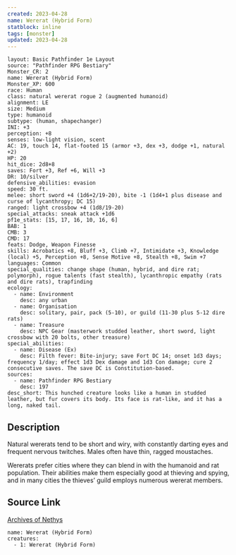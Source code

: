 ```yaml
---
created: 2023-04-28
name: Wererat (Hybrid Form)
statblock: inline
tags: [monster]
updated: 2023-04-28
---
```

```statblock
layout: Basic Pathfinder 1e Layout
source: "Pathfinder RPG Bestiary"
Monster_CR: 2
name: Wererat (Hybrid Form)
Monster_XP: 600
race: Human
class: natural wererat rogue 2 (augmented humanoid)
alignment: LE
size: Medium
type: humanoid
subtype: (human, shapechanger)
INI: +3
perception: +8
senses: low-light vision, scent
AC: 19, touch 14, flat-footed 15 (armor +3, dex +3, dodge +1, natural +2)
HP: 20
hit_dice: 2d8+8
saves: Fort +3, Ref +6, Will +3
DR: 10/silver
defensive_abilities: evasion
speed: 30 ft.
melee: short sword +4 (1d6+2/19-20), bite -1 (1d4+1 plus disease and curse of lycanthropy; DC 15)
ranged: light crossbow +4 (1d8/19-20)
special_attacks: sneak attack +1d6
pf1e_stats: [15, 17, 16, 10, 16, 6]
BAB: 1
CMB: 3
CMD: 17
feats: Dodge, Weapon Finesse
skills: Acrobatics +8, Bluff +3, Climb +7, Intimidate +3, Knowledge (local) +5, Perception +8, Sense Motive +8, Stealth +8, Swim +7
languages: Common
special_qualities: change shape (human, hybrid, and dire rat; polymorph), rogue talents (fast stealth), lycanthropic empathy (rats and dire rats), trapfinding
ecology:
  - name: Environment
    desc: any urban
  - name: Organisation
    desc: solitary, pair, pack (5-10), or guild (11-30 plus 5-12 dire rats)
  - name: Treasure
    desc: NPC Gear (masterwork studded leather, short sword, light crossbow with 20 bolts, other treasure)
special_abilities:
  - name: Disease (Ex)
    desc: Filth fever: Bite-injury; save Fort DC 14; onset 1d3 days; frequency 1/day; effect 1d3 Dex damage and 1d3 Con damage; cure 2 consecutive saves. The save DC is Constitution-based.
sources:
  - name: Pathfinder RPG Bestiary
    desc: 197
desc_short: This hunched creature looks like a human in studded leather, but fur covers its body. Its face is rat-like, and it has a long, naked tail.
```
## Description
Natural wererats tend to be short and wiry, with constantly darting eyes and frequent nervous twitches. Males often have thin, ragged moustaches.

Wererats prefer cities where they can blend in with the humanoid and rat population. Their abilities make them especially good at thieving and spying, and in many cities the thieves’ guild employs numerous wererat members.
## Source Link
[Archives of Nethys](https://aonprd.com/MonsterDisplay.aspx?ItemName=Wererat%20(Hybrid%20Form))
```encounter-table
name: Wererat (Hybrid Form)
creatures:
  - 1: Wererat (Hybrid Form)
```
